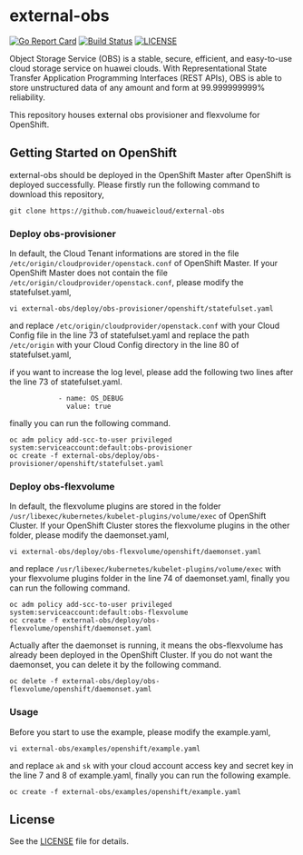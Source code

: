 # external-obs
[![Go Report Card](https://goreportcard.com/badge/github.com/huaweicloud/external-obs)](https://goreportcard.com/badge/github.com/huaweicloud/external-obs)
[![Build Status](https://travis-ci.org/huaweicloud/external-obs.svg?branch=master)](https://travis-ci.org/huaweicloud/external-obs)
[![LICENSE](https://img.shields.io/badge/license-Apache%202-blue.svg)](https://github.com/huaweicloud/external-obs/blob/master/LICENSE)

Object Storage Service (OBS) is a stable, secure, efficient,
and easy-to-use cloud storage service on huawei clouds.
With Representational State Transfer Application Programming Interfaces (REST APIs),
OBS is able to store unstructured data of any amount and form at 99.999999999% reliability.

This repository houses external obs provisioner and flexvolume for OpenShift.


## Getting Started on OpenShift

external-obs should be deployed in the OpenShift Master after OpenShift is deployed successfully. Please firstly run the following command to download this repository,
```
git clone https://github.com/huaweicloud/external-obs
```

### Deploy obs-provisioner

In default, the Cloud Tenant informations are stored in the file ```/etc/origin/cloudprovider/openstack.conf``` of OpenShift Master. If your OpenShift Master does not contain the file ```/etc/origin/cloudprovider/openstack.conf```, please modify the statefulset.yaml,
```
vi external-obs/deploy/obs-provisioner/openshift/statefulset.yaml
```
and replace ```/etc/origin/cloudprovider/openstack.conf``` with your Cloud Config file in the line 73 of statefulset.yaml and replace the path ```/etc/origin``` with your Cloud Config directory in the line 80 of statefulset.yaml,

if you want to increase the log level, please add the following two lines after the line 73 of statefulset.yaml.

```
            - name: OS_DEBUG
              value: true
```

finally you can run the following command.
```
oc adm policy add-scc-to-user privileged system:serviceaccount:default:obs-provisioner
oc create -f external-obs/deploy/obs-provisioner/openshift/statefulset.yaml
```

### Deploy obs-flexvolume

In default, the flexvolume plugins are stored in the folder ```/usr/libexec/kubernetes/kubelet-plugins/volume/exec``` of OpenShift Cluster. If your OpenShift Cluster stores the flexvolume plugins in the other folder, please modify the daemonset.yaml,
```
vi external-obs/deploy/obs-flexvolume/openshift/daemonset.yaml
```
and replace ```/usr/libexec/kubernetes/kubelet-plugins/volume/exec``` with your flexvolume plugins folder in the line 74 of daemonset.yaml, finally you can run the following command.
```
oc adm policy add-scc-to-user privileged system:serviceaccount:default:obs-flexvolume
oc create -f external-obs/deploy/obs-flexvolume/openshift/daemonset.yaml
```
Actually after the daemonset is running, it means the obs-flexvolume has already been deployed in the OpenShift Cluster. If you do not want the daemonset, you can delete it by the following command.
```
oc delete -f external-obs/deploy/obs-flexvolume/openshift/daemonset.yaml
```

### Usage

Before you start to use the example, please modify the example.yaml,
```
vi external-obs/examples/openshift/example.yaml
```
and replace ```ak``` and  ```sk``` with your cloud account access key and secret key in the line 7 and 8 of example.yaml,
 finally you can run the following example.
```
oc create -f external-obs/examples/openshift/example.yaml
```

## License

See the [LICENSE](LICENSE) file for details.
